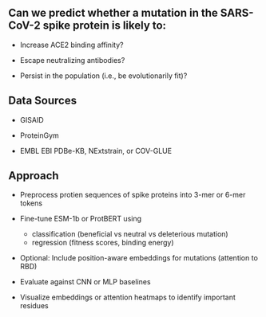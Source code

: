 ## Can we predict whether a mutation in the SARS-CoV-2 spike protein is likely to:

- Increase ACE2 binding affinity?

- Escape neutralizing antibodies?

- Persist in the population (i.e., be evolutionarily fit)?

## Data Sources

- GISAID

- ProteinGym

- EMBL EBI PDBe-KB, NExtstrain, or COV-GLUE

## Approach

- Preprocess protien sequences of spike proteins into 3-mer or 6-mer tokens

- Fine-tune ESM-1b or ProtBERT using 
    - classification (beneficial vs neutral vs deleterious mutation)
    - regression (fitness scores, binding energy)

- Optional: Include position-aware embeddings for mutations (attention to RBD)

- Evaluate against CNN or MLP baselines

- Visualize embeddings or attention heatmaps to identify important residues
